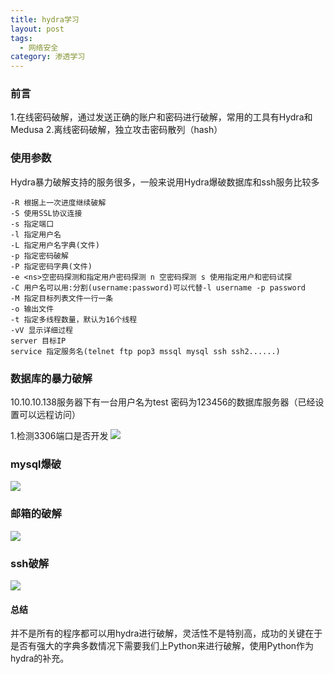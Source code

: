 ```yaml
---
title: hydra学习
layout: post
tags:
  - 网络安全
category: 渗透学习
---
```


### 前言

1.在线密码破解，通过发送正确的账户和密码进行破解，常用的工具有Hydra和Medusa
2.离线密码破解，独立攻击密码散列（hash）

### 使用参数
Hydra暴力破解支持的服务很多，一般来说用Hydra爆破数据库和ssh服务比较多
```
-R 根据上一次进度继续破解
-S 使用SSL协议连接
-s 指定端口
-l 指定用户名
-L 指定用户名字典(文件)
-p 指定密码破解
-P 指定密码字典(文件)
-e <ns>空密码探测和指定用户密码探测 n 空密码探测 s 使用指定用户和密码试探
-C 用户名可以用:分割(username:password)可以代替-l username -p password
-M 指定目标列表文件一行一条
-o 输出文件
-t 指定多线程数量，默认为16个线程
-vV 显示详细过程
server 目标IP
service 指定服务名(telnet ftp pop3 mssql mysql ssh ssh2......)

```
### 数据库的暴力破解
10.10.10.138服务器下有一台用户名为test 密码为123456的数据库服务器（已经设置可以远程访问）

1.检测3306端口是否开发
![](https://img-blog.csdnimg.cn/20190319170949462.jpeg)

### mysql爆破
![](https://img-blog.csdnimg.cn/20190319170949627.jpeg)

### 邮箱的破解
![](https://img-blog.csdnimg.cn/2019031917095014.png)

### ssh破解
![](https://img-blog.csdnimg.cn/20190319170950966.png?x-oss-process=image/watermark,type_ZmFuZ3poZW5naGVpdGk,shadow_10,text_aHR0cHM6Ly9ibG9nLmNzZG4ubmV0L3FxXzM5MTEyNjQ2,size_16,color_FFFFFF,t_70)

#### 总结
并不是所有的程序都可以用hydra进行破解，灵活性不是特别高，成功的关键在于是否有强大的字典多数情况下需要我们上Python来进行破解，使用Python作为hydra的补充。











